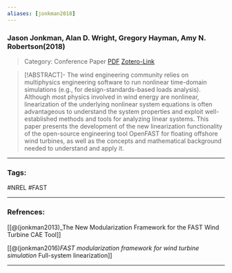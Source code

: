 ```yaml
---
aliases: [jonkman2018]
---
```


### Jason Jonkman, Alan D. Wright, Gregory Hayman, Amy N. Robertson(2018)

>Category: Conference Paper
>[PDF](jonkman2018.pdf)
>[Zotero-Link](zotero://select/items/@jonkman2018)

>[!ABSTRACT]-
>The wind engineering community relies on multiphysics engineering software to run nonlinear time-domain simulations (e.g., for design-standards-based loads analysis). Although most physics involved in wind energy are nonlinear, linearization of the underlying nonlinear system equations is often advantageous to understand the system properties and exploit well-established methods and tools for analyzing linear systems. This paper presents the development of the new linearization functionality of the open-source engineering tool OpenFAST for floating offshore wind turbines, as well as the concepts and mathematical background needed to understand and apply it.

---

### Tags:

#NREL #FAST

---
### Refrences:

[[@(jonkman2013)_The New Modularization Framework for the FAST Wind Turbine CAE Tool]]

[[@(jonkman2016)_FAST modularization framework for wind turbine simulation_ Full-system linearization]]

---


